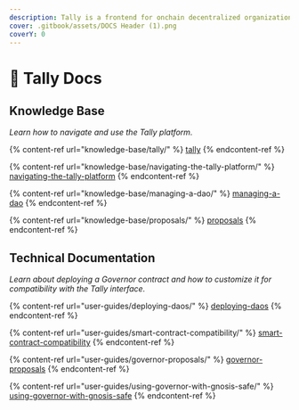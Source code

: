 ```yaml
---
description: Tally is a frontend for onchain decentralized organizations.
cover: .gitbook/assets/DOCS Header (1).png
coverY: 0
---
```


# 👋 Tally Docs

## Knowledge Base

_Learn how to navigate and use the Tally platform._

{% content-ref url="knowledge-base/tally/" %}
[tally](knowledge-base/tally/)
{% endcontent-ref %}

{% content-ref url="knowledge-base/navigating-the-tally-platform/" %}
[navigating-the-tally-platform](knowledge-base/navigating-the-tally-platform/)
{% endcontent-ref %}

{% content-ref url="knowledge-base/managing-a-dao/" %}
[managing-a-dao](knowledge-base/managing-a-dao/)
{% endcontent-ref %}

{% content-ref url="knowledge-base/proposals/" %}
[proposals](knowledge-base/proposals/)
{% endcontent-ref %}

## Technical Documentation

_Learn about deploying a Governor contract and how to customize it for compatibility with the Tally interface._

{% content-ref url="user-guides/deploying-daos/" %}
[deploying-daos](user-guides/deploying-daos/)
{% endcontent-ref %}

{% content-ref url="user-guides/smart-contract-compatibility/" %}
[smart-contract-compatibility](user-guides/smart-contract-compatibility/)
{% endcontent-ref %}

{% content-ref url="user-guides/governor-proposals/" %}
[governor-proposals](user-guides/governor-proposals/)
{% endcontent-ref %}

{% content-ref url="user-guides/using-governor-with-gnosis-safe/" %}
[using-governor-with-gnosis-safe](user-guides/using-governor-with-gnosis-safe/)
{% endcontent-ref %}
